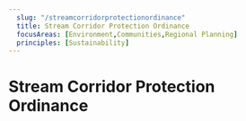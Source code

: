 ```yaml
---
  slug: "/streamcorridorprotectionordinance"
  title: Stream Corridor Protection Ordinance
  focusAreas: [Environment,Communities,Regional Planning]
  principles: [Sustainability]
---
```

# Stream Corridor Protection Ordinance